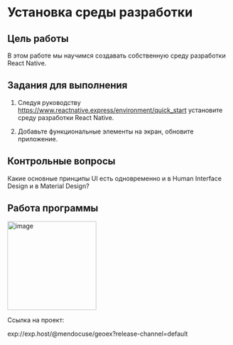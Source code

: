 # Установка среды разработки

## Цель работы

В этом работе мы научимся создавать собственную  среду разработки React Native.

## Задания для выполнения

1. Следуя руководству https://www.reactnative.express/environment/quick_start установите среду разработки React Native.

2. Добавьте функциональные элементы на экран, обновите приложение.

## Контрольные вопросы

Какие основные принципы UI есть одновременно и в Human Interface Design и в Material Design?

## Работа программы

<img src="../images/expo-cli.gif" alt="image" width="200"/>

Ссылка на проект:

exp://exp.host/@mendocuse/geoex?release-channel=default


